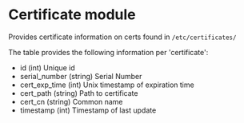 Certificate module
==================

Provides certificate information on certs found in `/etc/certificates/`

The table provides the following information per 'certificate':

* id (int) Unique id
* serial_number (string) Serial Number
* cert_exp_time (int) Unix timestamp of expiration time
* cert_path (string) Path to certificate
* cert_cn (string) Common name
* timestamp (int) Timestamp of last update

